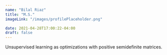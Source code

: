 ```yaml
---
name: "Bilal Riaz"
title: "M.S."
imageLink: "/images/profilePlaceholder.png"

date: 2021-04-28T17:00:22-04:00
draft: false
---
```


Unsupervised learning as optimizations with positive semidefinite matrices.
